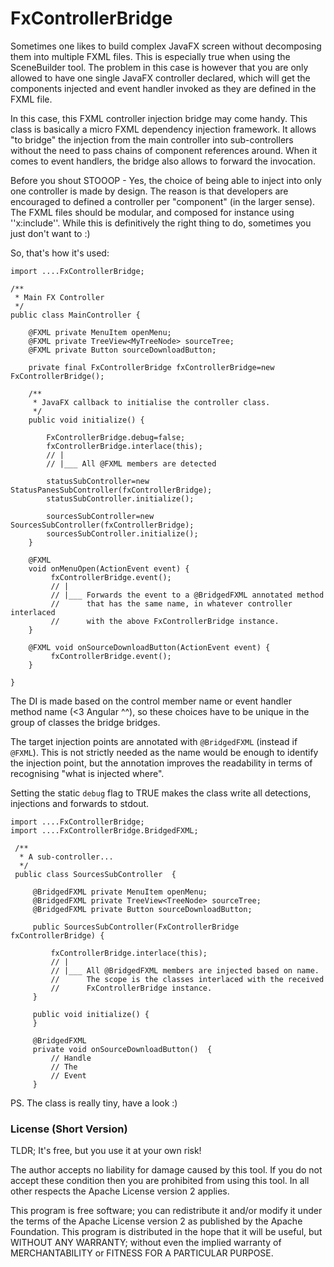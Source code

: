 # FxControllerBridge

Sometimes one likes to build complex JavaFX screen without decomposing them into multiple FXML files. This is especially true when using the SceneBuilder tool. The problem in this case is however that you are only allowed to have one single JavaFX controller declared, which will get the components injected and event handler invoked as they are defined in the FXML file.

In this case, this FXML controller injection bridge may come handy. This class is basically a micro FXML dependency injection framework. It allows "to bridge" the injection from the main controller into sub-controllers without the need to pass chains of component references around. When it comes to event handlers, the bridge also allows to forward the invocation.
 
Before you shout STOOOP - Yes, the choice of being able to inject into only one controller is made by design. The reason is that developers are encouraged to defined a controller per "component" (in the larger sense). The FXML files should be modular, and composed for instance using ''x:include''. While this is definitively the right thing to do, sometimes you just don't want to :)

So, that's how it's used:

```
import ....FxControllerBridge;

/**
 * Main FX Controller
 */
public class MainController {

    @FXML private MenuItem openMenu;
    @FXML private TreeView<MyTreeNode> sourceTree;
    @FXML private Button sourceDownloadButton;

    private final FxControllerBridge fxControllerBridge=new FxControllerBridge();

    /**
     * JavaFX callback to initialise the controller class.
     */
    public void initialize() {

        FxControllerBridge.debug=false;
        fxControllerBridge.interlace(this);
        // |
        // |___ All @FXML members are detected

        statusSubController=new StatusPanesSubController(fxControllerBridge);
        statusSubController.initialize();

        sourcesSubController=new SourcesSubController(fxControllerBridge);
        sourcesSubController.initialize();
    }

    @FXML 
    void onMenuOpen(ActionEvent event) { 
         fxControllerBridge.event(); 
         // |
         // |___ Forwards the event to a @BridgedFXML annotated method
         //      that has the same name, in whatever controller interlaced
         //      with the above FxControllerBridge instance.
    }
    
    @FXML void onSourceDownloadButton(ActionEvent event) { 
         fxControllerBridge.event(); 
    }

}
```

The DI is made based on the control member name or event handler method name (<3 Angular ^^), so these choices have to be unique in the group of classes the bridge bridges.

The target injection points are annotated with ``@BridgedFXML`` (instead if ``@FXML``). This is not strictly needed as the name would be enough to identify the injection point, but the annotation improves the readability in terms of recognising "what is injected where".

Setting the static ``debug`` flag to TRUE makes the class write all detections, injections and forwards to stdout.
 
```
import ....FxControllerBridge;
import ....FxControllerBridge.BridgedFXML;

 /**
  * A sub-controller...
  */
 public class SourcesSubController  {
  
     @BridgedFXML private MenuItem openMenu;
     @BridgedFXML private TreeView<TreeNode> sourceTree;
     @BridgedFXML private Button sourceDownloadButton;
     
     public SourcesSubController(FxControllerBridge fxControllerBridge) {
 
         fxControllerBridge.interlace(this);
         // |
         // |___ All @BridgedFXML members are injected based on name.
         //      The scope is the classes interlaced with the received
         //      FxControllerBridge instance.
     }
 
     public void initialize() {
     }
     
     @BridgedFXML
     private void onSourceDownloadButton()  {
         // Handle
         // The 
         // Event
     }

```

PS. The class is really tiny, have a look :)
 
### License (Short Version)

TLDR; It's free, but you use it at your own risk!

The author accepts no liability for damage caused by this tool. If you do not accept these condition then you are prohibited from using this tool. In all other respects the Apache License version 2 applies.

This program is free software; you can redistribute it and/or modify  it under the terms of the Apache License version 2 as published by the Apache Foundation. This program is distributed in the hope that it will be useful, but WITHOUT ANY WARRANTY; without even the implied warranty of MERCHANTABILITY or FITNESS FOR A PARTICULAR PURPOSE. 

